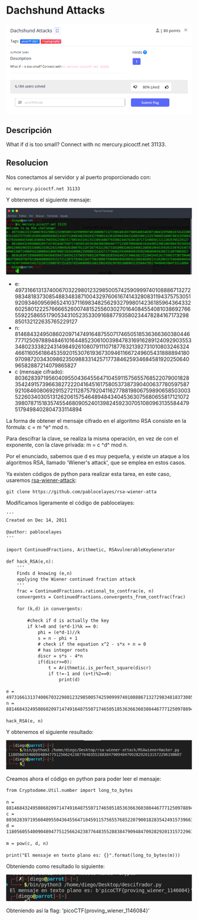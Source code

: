 # Dachshund Attacks
![Descripcion del CTF](img/description.png)

## Descripción
What if d is too small? Connect with nc mercury.picoctf.net 31133.

## Resolucion
Nos conectamos al servidor y al puerto proporcionado con:

```
nc mercury.picoctf.net 31133
```
Y obtenemos el siguiente mensaje:

![Consola](img/console1.png)

- e: 49731661313740067032298012329850057425909997401088867132729834818373085488348387100432976061674143280831194375753051920934609569652410371169834825629327998014236185964364332602580122257666652600748152556030270164084554081038692766559225865517905343105235330916887793580234478284167173298850132122635765229127
- n: 8146843249508602097147491648755071746505185363663603804467771250978894846101644852306100398478316916289124092903553348023338224314984926108079111071877632139273101080324632446611605618645359201530761936730946116672496054318888941809709872034309862350988331425717738462593468458192025064096582887214079865827
- c (mensaje cifrado): 80362839719560409550436455647104591157565576852207900182835424915739663827222041645161758053738739040063778059758792108460806929152721128757920411627788198067598906585030035226034030513126206157546489484340453630756806558171210723980787151835745546809052401398245923070510809631355844795179498402804733114894

La forma de obtener el mensaje cifrado en el algoritmo RSA consiste en la fórmula:
c = m ^e^ mod n.

Para descifrar la clave, se realiza la misma operación, en vez de con el exponente, con la clave privada:
m = c ^d^ mod n.

Por el enunciado, sabemos que d es muy pequeña, y existe un ataque a los algoritmos RSA, llamado 'Wiener's attack', que se emplea en estos casos. 

Ya existen códigos de python para realizar esta tarea, en este caso, usaremos [rsa-wiener-attack](https://github.com/pablocelayes/rsa-wiener-atta):

```
git clone https://github.com/pablocelayes/rsa-wiener-atta
```

Modificamos ligeramente el código de pablocelayes:

```
'''
Created on Dec 14, 2011

@author: pablocelayes
'''

import ContinuedFractions, Arithmetic, RSAvulnerableKeyGenerator

def hack_RSA(e,n):
    '''
    Finds d knowing (e,n)
    applying the Wiener continued fraction attack
    '''
    frac = ContinuedFractions.rational_to_contfrac(e, n)
    convergents = ContinuedFractions.convergents_from_contfrac(frac)
    
    for (k,d) in convergents:
        
        #check if d is actually the key
        if k!=0 and (e*d-1)%k == 0:
            phi = (e*d-1)//k
            s = n - phi + 1
            # check if the equation x^2 - s*x + n = 0
            # has integer roots
            discr = s*s - 4*n
            if(discr>=0):
                t = Arithmetic.is_perfect_square(discr)
                if t!=-1 and (s+t)%2==0:
                    print(d)

e = 49731661313740067032298012329850057425909997401088867132729834818373085488348387100432976061674143280831194375753051920934609569652410371169834825629327998014236185964364332602580122257666652600748152556030270164084554081038692766559225865517905343105235330916887793580234478284167173298850132122635765229127
n = 88146843249508602097147491648755071746505185363663603804467771250978894846101644852306100398478316916289124092903553348023338224314984926108079111071877632139273101080324632446611605618645359201530761936730946116672496054318888941809709872034309862350988331425717738462593468458192025064096582887214079865827

hack_RSA(e, n)
```

Y obtenemos el siguiente resultado:

![Output](img/output1.png)

Creamos ahora el código en python para poder leer el mensaje:

```
from Cryptodome.Util.number import long_to_bytes

n = 88146843249508602097147491648755071746505185363663603804467771250978894846101644852306100398478316916289124092903553348023338224314984926108079111071877632139273101080324632446611605618645359201530761936730946116672496054318888941809709872034309862350988331425717738462593468458192025064096582887214079865827
c = 80362839719560409550436455647104591157565576852207900182835424915739663827222041645161758053738739040063778059758792108460806929152721128757920411627788198067598906585030035226034030513126206157546489484340453630756806558171210723980787151835745546809052401398245923070510809631355844795179498402804733114894
d = 1180560554009048947751256624238776483552883847909484709282920131572296198607

m = pow(c, d, n)

print("El mensaje en texto plano es: {}".format(long_to_bytes(m)))
```

Obteniendo como resultado lo siguiente:

![Output](img/output2.png)

Obteniendo así la flag: 'picoCTF{proving_wiener_1146084}'
